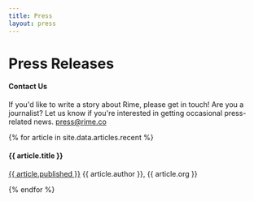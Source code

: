 ```yaml
---
title: Press
layout: press
---
```


<h1 class="mdl-typography--font-light">Press Releases</h1>

<h4>Contact Us</h4>
<p>
    If you'd like to write a story about Rime, please get in touch!
    Are you a journalist? Let us know if you're interested in getting occasional press-related news. <a href="mailto:press@rime.co?subject=Press">press@rime.co</a>
</p>

{% for article in site.data.articles.recent %}
<h4 class="mdl-typography--font-light">{{ article.title }}</h4>
<p>
    <a href="{{ article.url }}" target="_blank">{{ article.published }}</a>
    {{ article.author }}, {{ article.org }}
</p>
{% endfor %}